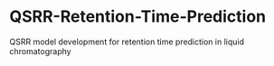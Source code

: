 # QSRR-Retention-Time-Prediction
QSRR model development for retention time prediction in liquid chromatography
